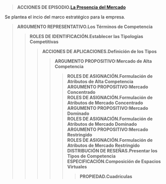 >**ACCIONES DE EPISODIO.[La Presencia del Mercado](https://github.com/carlosmenaj/CiberLenguaje.L-neas-Argumentales/wiki/Home/_edit)**

Se plantea el incio del marco estratégico para la empresa.
>**ARGUMENTO REPRESENTATIVO.Los Términos de Competencia**
>>**ROLES DE IDENTIFICACIÓN.Establecer las Tipologías Competitivas**
>>>**ACCIONES DE APLICACIONES.Definición de los Tipos**  
>>>>**ARGUMENTO PROPOSITIVO:Mercado de Alta Competencia**   
>>>>>**ROLES DE ASIGNACIÓN.Formulación de Atributos de Alta Competencia**    
>>>>**ARGUMENTO PROPOSITIVO:Mercado Concentrado**     
>>>>>**ROLES DE ASIGNACIÓN.Formulación de Atributos de Mercado Concentrado**     
>>>>**ARGUMENTO PROPOSITIVO:Mercado Dominado**    
>>>>>**ROLES DE ASIGNACIÓN.Formulación de Atributos de Mercado Dominado**    
>>>>**ARGUMENTO PROPOSITIVO:Mercado Restringido**    
>>>>>**ROLES DE ASIGNACIÓN.Formulación de Atributos de Mercado Restringido**   
>>>>**DISTRIBUCIÓN DE RESEÑAS.Presentar los Tipos de Competencia**    
>>>>>**ESPECIFICACIÓN.Composición de Espacios Virtuales**   
>>>>>>**PROPIEDAD.Cuadrículas**  
